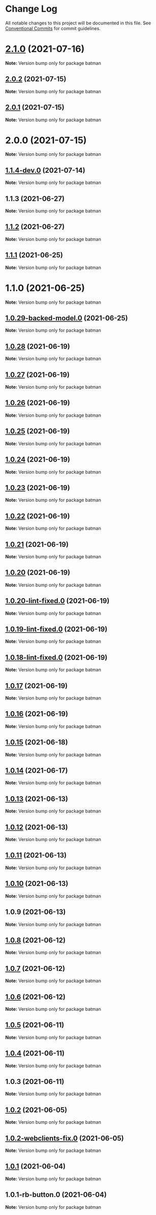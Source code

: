 # Change Log

All notable changes to this project will be documented in this file.
See [Conventional Commits](https://conventionalcommits.org) for commit guidelines.

# [2.1.0](https://github.com/yurikrupnik/mussia8/compare/batman@2.0.2...batman@2.1.0) (2021-07-16)

**Note:** Version bump only for package batman





## [2.0.2](https://github.com/yurikrupnik/mussia8/compare/batman@2.0.1...batman@2.0.2) (2021-07-15)

**Note:** Version bump only for package batman





## [2.0.1](https://github.com/yurikrupnik/mussia8/compare/batman@2.0.0...batman@2.0.1) (2021-07-15)

**Note:** Version bump only for package batman





# 2.0.0 (2021-07-15)

**Note:** Version bump only for package batman





## [1.1.4-dev.0](https://github.com/yurikrupnik/mussia8/compare/batman@1.1.3...batman@1.1.4-dev.0) (2021-07-14)

**Note:** Version bump only for package batman





## 1.1.3 (2021-06-27)

**Note:** Version bump only for package batman





## [1.1.2](https://github.com/yurikrupnik/mussia8/compare/batman@1.1.1...batman@1.1.2) (2021-06-27)

**Note:** Version bump only for package batman





## [1.1.1](https://github.com/yurikrupnik/mussia8/compare/batman@1.1.0...batman@1.1.1) (2021-06-25)

**Note:** Version bump only for package batman





# 1.1.0 (2021-06-25)

**Note:** Version bump only for package batman





## [1.0.29-backed-model.0](https://github.com/yurikrupnik/mussia8/compare/batman@1.0.28...batman@1.0.29-backed-model.0) (2021-06-25)

**Note:** Version bump only for package batman





## [1.0.28](https://github.com/yurikrupnik/mussia8/compare/batman@1.0.27...batman@1.0.28) (2021-06-19)

**Note:** Version bump only for package batman





## [1.0.27](https://github.com/yurikrupnik/mussia8/compare/batman@1.0.26...batman@1.0.27) (2021-06-19)

**Note:** Version bump only for package batman





## [1.0.26](https://github.com/yurikrupnik/mussia8/compare/batman@1.0.25...batman@1.0.26) (2021-06-19)

**Note:** Version bump only for package batman





## [1.0.25](https://github.com/yurikrupnik/mussia8/compare/batman@1.0.24...batman@1.0.25) (2021-06-19)

**Note:** Version bump only for package batman





## [1.0.24](https://github.com/yurikrupnik/mussia8/compare/batman@1.0.23...batman@1.0.24) (2021-06-19)

**Note:** Version bump only for package batman





## [1.0.23](https://github.com/yurikrupnik/mussia8/compare/batman@1.0.22...batman@1.0.23) (2021-06-19)

**Note:** Version bump only for package batman





## [1.0.22](https://github.com/yurikrupnik/mussia8/compare/batman@1.0.21...batman@1.0.22) (2021-06-19)

**Note:** Version bump only for package batman





## [1.0.21](https://github.com/yurikrupnik/mussia8/compare/batman@1.0.20...batman@1.0.21) (2021-06-19)

**Note:** Version bump only for package batman





## [1.0.20](https://github.com/yurikrupnik/mussia8/compare/batman@1.0.20-lint-fixed.0...batman@1.0.20) (2021-06-19)

**Note:** Version bump only for package batman





## [1.0.20-lint-fixed.0](https://github.com/yurikrupnik/mussia8/compare/batman@1.0.19-lint-fixed.0...batman@1.0.20-lint-fixed.0) (2021-06-19)

**Note:** Version bump only for package batman





## [1.0.19-lint-fixed.0](https://github.com/yurikrupnik/mussia8/compare/batman@1.0.18-lint-fixed.0...batman@1.0.19-lint-fixed.0) (2021-06-19)

**Note:** Version bump only for package batman





## [1.0.18-lint-fixed.0](https://github.com/yurikrupnik/mussia8/compare/batman@1.0.17...batman@1.0.18-lint-fixed.0) (2021-06-19)

**Note:** Version bump only for package batman





## [1.0.17](https://github.com/yurikrupnik/mussia8/compare/batman@1.0.16...batman@1.0.17) (2021-06-19)

**Note:** Version bump only for package batman





## [1.0.16](https://github.com/yurikrupnik/mussia8/compare/batman@1.0.15...batman@1.0.16) (2021-06-19)

**Note:** Version bump only for package batman





## [1.0.15](https://github.com/yurikrupnik/mussia8/compare/batman@1.0.14...batman@1.0.15) (2021-06-18)

**Note:** Version bump only for package batman





## [1.0.14](https://github.com/yurikrupnik/mussia8/compare/batman@1.0.13...batman@1.0.14) (2021-06-17)

**Note:** Version bump only for package batman





## [1.0.13](https://github.com/yurikrupnik/mussia8/compare/batman@1.0.12...batman@1.0.13) (2021-06-13)

**Note:** Version bump only for package batman





## [1.0.12](https://github.com/yurikrupnik/mussia8/compare/batman@1.0.11...batman@1.0.12) (2021-06-13)

**Note:** Version bump only for package batman





## [1.0.11](https://github.com/yurikrupnik/mussia8/compare/batman@1.0.10...batman@1.0.11) (2021-06-13)

**Note:** Version bump only for package batman





## [1.0.10](https://github.com/yurikrupnik/mussia8/compare/batman@1.0.9...batman@1.0.10) (2021-06-13)

**Note:** Version bump only for package batman





## 1.0.9 (2021-06-13)

**Note:** Version bump only for package batman





## [1.0.8](https://github.com/yurikrupnik/mussia8/compare/batman@1.0.7...batman@1.0.8) (2021-06-12)

**Note:** Version bump only for package batman





## [1.0.7](https://github.com/yurikrupnik/mussia8/compare/batman@1.0.5...batman@1.0.7) (2021-06-12)

**Note:** Version bump only for package batman





## [1.0.6](https://github.com/yurikrupnik/mussia8/compare/batman@1.0.5...batman@1.0.6) (2021-06-12)

**Note:** Version bump only for package batman





## [1.0.5](https://github.com/yurikrupnik/mussia8/compare/batman@1.0.4...batman@1.0.5) (2021-06-11)

**Note:** Version bump only for package batman





## [1.0.4](https://github.com/yurikrupnik/mussia8/compare/batman@1.0.3...batman@1.0.4) (2021-06-11)

**Note:** Version bump only for package batman





## 1.0.3 (2021-06-11)

**Note:** Version bump only for package batman





## [1.0.2](https://github.com/yurikrupnik/mussia8/compare/batman@1.0.2-webclients-fix.0...batman@1.0.2) (2021-06-05)

**Note:** Version bump only for package batman





## [1.0.2-webclients-fix.0](https://github.com/yurikrupnik/mussia8/compare/batman@1.0.1...batman@1.0.2-webclients-fix.0) (2021-06-05)

**Note:** Version bump only for package batman





## [1.0.1](https://github.com/yurikrupnik/mussia8/compare/batman@1.0.1-rb-button.0...batman@1.0.1) (2021-06-04)

**Note:** Version bump only for package batman





## 1.0.1-rb-button.0 (2021-06-04)

**Note:** Version bump only for package batman
